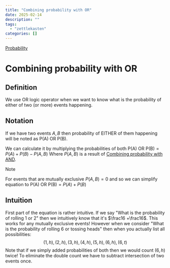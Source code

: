 ```yaml
---
title: "Combining probability with OR"
date: 2025-02-14
description: ""
tags: 
  - "zettlekasten"
categories: []
---
```


[Probability](Probability.md)
# Combining probability with OR
## Definition
We use OR logic operator when we want to know what is the probability of either of two (or more) events happening.

## Notation
If we have two events $A,B$ then probability of EITHER of them happening will be noted as $\text{P(A) OR P(B)}$.

We can calculate it by multiplying the probabilities of both $\text{P(A) OR P(B)} = P(A) + P(B) - P(A,B)$
Where $P(A,B)$ is a result of [Combining probability with AND](Combining%20probability%20with%20AND.md).

> [!Note] 
> For events that are mutually exclusive $P(A,B) = 0$ and so we can simplify equation to $\text{P(A) OR P(B)} = P(A) + P(B)$

## Intuition
First part of the equation is rather intuitive. If we say "What is the probability of rolling 1 or 2" then we intuitively know that it's $\frac16 +\frac16$. This works for any mutually exclusive events! However when we consider "What is the probability of rolling 6 or tossing heads" then when you actually list all possibilities:
$${(1,h),(2,h),(3,h),(4,h),(5,h),(6,h), (6,t)}$$
Note that if we simply added probabilities of both then we would count $(6,h)$ twice! To eliminate the double count we have to subtract intersection of two events once.